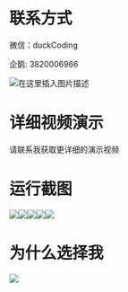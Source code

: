 # 联系方式

微信：duckCoding

企鹅: 3820006966

![在这里插入图片描述](http://upload.cxycsx.vip/91ab4bcb4f2c4c6db86365bb6d6e9c62.jpeg)

# 详细视频演示

请联系我获取更详细的演示视频

# 运行截图

![](http://www.bysj52.com/uploadfile/ueditor/image/202306/%E6%AF%95%E8%AE%BEssm619%E8%BF%90%E5%8A%A8%E5%99%A8%E6%A2%B0%E8%B4%AD%E7%89%A9%E5%95%86%E5%9F%8E+jsp%E6%BC%94%E7%A4%BA%E6%AF%95%E4%B8%9A%E8%AE%BE%E8%AE%A1/3.png)![](http://www.bysj52.com/uploadfile/ueditor/image/202306/%E6%AF%95%E8%AE%BEssm619%E8%BF%90%E5%8A%A8%E5%99%A8%E6%A2%B0%E8%B4%AD%E7%89%A9%E5%95%86%E5%9F%8E+jsp%E6%BC%94%E7%A4%BA%E6%AF%95%E4%B8%9A%E8%AE%BE%E8%AE%A1/1.png)![](http://www.bysj52.com/uploadfile/ueditor/image/202306/%E6%AF%95%E8%AE%BEssm619%E8%BF%90%E5%8A%A8%E5%99%A8%E6%A2%B0%E8%B4%AD%E7%89%A9%E5%95%86%E5%9F%8E+jsp%E6%BC%94%E7%A4%BA%E6%AF%95%E4%B8%9A%E8%AE%BE%E8%AE%A1/4.png)![](http://www.bysj52.com/uploadfile/ueditor/image/202306/%E6%AF%95%E8%AE%BEssm619%E8%BF%90%E5%8A%A8%E5%99%A8%E6%A2%B0%E8%B4%AD%E7%89%A9%E5%95%86%E5%9F%8E+jsp%E6%BC%94%E7%A4%BA%E6%AF%95%E4%B8%9A%E8%AE%BE%E8%AE%A1/5.png)![](http://www.bysj52.com/uploadfile/ueditor/image/202306/%E6%AF%95%E8%AE%BEssm619%E8%BF%90%E5%8A%A8%E5%99%A8%E6%A2%B0%E8%B4%AD%E7%89%A9%E5%95%86%E5%9F%8E+jsp%E6%BC%94%E7%A4%BA%E6%AF%95%E4%B8%9A%E8%AE%BE%E8%AE%A1/2.png)

# 为什么选择我

![](http://upload.cxycsx.vip/%E7%A8%8B%E5%BA%8F%E8%AE%BE%E8%AE%A1.png)

